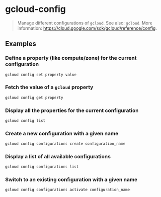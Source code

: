 # gcloud-config

> Manage different configurations of `gcloud`. See also: `gcloud`. More information: <https://cloud.google.com/sdk/gcloud/reference/config>.

## Examples

### Define a property (like compute/zone) for the current configuration

```bash
gcloud config set property value
```

### Fetch the value of a `gcloud` property

```bash
gcloud config get property
```

### Display all the properties for the current configuration

```bash
gcloud config list
```

### Create a new configuration with a given name

```bash
gcloud config configurations create configuration_name
```

### Display a list of all available configurations

```bash
gcloud config configurations list
```

### Switch to an existing configuration with a given name

```bash
gcloud config configurations activate configuration_name
```
